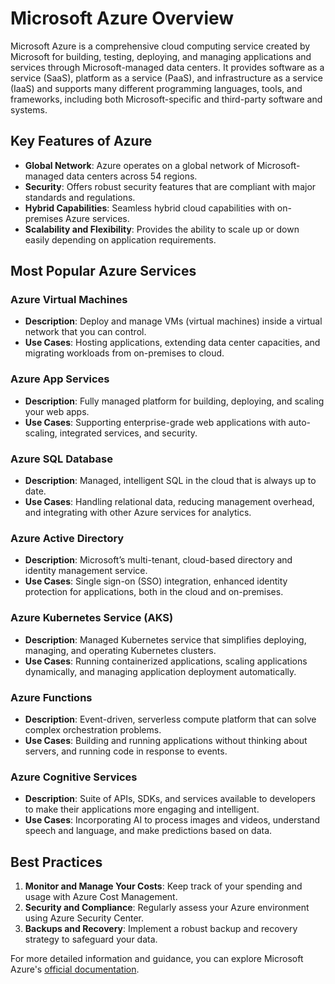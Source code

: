 # Microsoft Azure Overview

Microsoft Azure is a comprehensive cloud computing service created by Microsoft for building, testing, deploying, and managing applications and services through Microsoft-managed data centers. It provides software as a service (SaaS), platform as a service (PaaS), and infrastructure as a service (IaaS) and supports many different programming languages, tools, and frameworks, including both Microsoft-specific and third-party software and systems.

## Key Features of Azure

- **Global Network**: Azure operates on a global network of Microsoft-managed data centers across 54 regions.
- **Security**: Offers robust security features that are compliant with major standards and regulations.
- **Hybrid Capabilities**: Seamless hybrid cloud capabilities with on-premises Azure services.
- **Scalability and Flexibility**: Provides the ability to scale up or down easily depending on application requirements.

## Most Popular Azure Services

### Azure Virtual Machines
- **Description**: Deploy and manage VMs (virtual machines) inside a virtual network that you can control.
- **Use Cases**: Hosting applications, extending data center capacities, and migrating workloads from on-premises to cloud.

### Azure App Services
- **Description**: Fully managed platform for building, deploying, and scaling your web apps.
- **Use Cases**: Supporting enterprise-grade web applications with auto-scaling, integrated services, and security.

### Azure SQL Database
- **Description**: Managed, intelligent SQL in the cloud that is always up to date.
- **Use Cases**: Handling relational data, reducing management overhead, and integrating with other Azure services for analytics.

### Azure Active Directory
- **Description**: Microsoft’s multi-tenant, cloud-based directory and identity management service.
- **Use Cases**: Single sign-on (SSO) integration, enhanced identity protection for applications, both in the cloud and on-premises.

### Azure Kubernetes Service (AKS)
- **Description**: Managed Kubernetes service that simplifies deploying, managing, and operating Kubernetes clusters.
- **Use Cases**: Running containerized applications, scaling applications dynamically, and managing application deployment automatically.

### Azure Functions
- **Description**: Event-driven, serverless compute platform that can solve complex orchestration problems.
- **Use Cases**: Building and running applications without thinking about servers, and running code in response to events.

### Azure Cognitive Services
- **Description**: Suite of APIs, SDKs, and services available to developers to make their applications more engaging and intelligent.
- **Use Cases**: Incorporating AI to process images and videos, understand speech and language, and make predictions based on data.

## Best Practices

1. **Monitor and Manage Your Costs**: Keep track of your spending and usage with Azure Cost Management.
2. **Security and Compliance**: Regularly assess your Azure environment using Azure Security Center.
3. **Backups and Recovery**: Implement a robust backup and recovery strategy to safeguard your data.

For more detailed information and guidance, you can explore Microsoft Azure's [official documentation](https://docs.microsoft.com/en-us/azure/).

